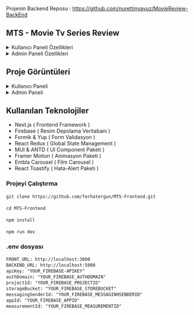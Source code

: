 Projenin Backend Reposu : https://github.com/nurettinyavuz/MovieReview-BackEnd
## MTS - Movie Tv Series Review

<details>
<summary>Kullanıcı Paneli Özellikleri</summary> <br/>

- searchbar sayesinde film arama
- film detaylarını görüntüleme
- filmlere yorum yazma ve yıldız verme
- yazılan yorumlara like & dislike atma
- yazdığı yorumu güncelleme
- profil sayfasında yaptığı yorumları listeleme ve silme
- profil sayfasında favori filmlerin listelenmesi

</details>

<details>
<summary>Admin Paneli Özellikleri</summary> <br/>

- sisteme yüklü filmleri listeler
- film ekleme güncelleme silme yapabilir
- film tablosunu filtreleme
- sisteme kayıtlı tüm kullanıcıları listeler
- kullanıcıları silebilir
- kullanıcıyı kısıtlayabilir
- kullanıcı ismi ve mailden filtreleme yapılabilir
</details>

## Proje Görüntüleri
<details>
<summary>Kullanıcı Paneli</summary> <br/>

| Ana Sayfa | Film Arama | 
|------|--------|
| ![Ana Sayfa](https://github.com/ferhatergun/MTS-Frontend/blob/main/public/k1.png) | ![Film Arama](https://github.com/ferhatergun/MTS-Frontend/blob/main/public/k2.png)

| Film Detay Sayfası | Film Yorum | 
|------|--------|
| ![Film Detay Sayfası](https://github.com/ferhatergun/MTS-Frontend/blob/main/public/k3.png) | ![Film Yorum](https://github.com/ferhatergun/MTS-Frontend/blob/main/public/k4.png)

| Profil Sayfası |
|------|
| ![Profil Sayfası](https://github.com/ferhatergun/MTS-Frontend/blob/main/public/k5.png) | 




</details>

<details>
<summary>Admin Paneli</summary> <br/>
  
| Filmler Sayfası | Film Ekle | 
|------|--------|
| ![Film Detay Sayfası](https://github.com/ferhatergun/MTS-Frontend/blob/main/public/a1.png) | ![Film Yorum](https://github.com/ferhatergun/MTS-Frontend/blob/main/public/a2.png)

| Kullanıcılar Sayfası |
|------|
| ![Profil Sayfası](https://github.com/ferhatergun/MTS-Frontend/blob/main/public/a3.png) | 



</details>

## Kullanılan Teknolojiler
- Next.js ( Frontend Framework )
- Firebase ( Resim Depolama Veritabanı )
- Formik & Yup ( Form Validasyon )
- React Redux ( Global State Management )
- MUI & ANTD ( UI Component Paketi )
- Framer Motion ( Animasyon Paketi )
- Embla Carousel ( Film Carousel )
- React Toastify ( Hata-Alert Paketi )
   

### Projeyi Çalıştırma
````
git clone https://github.com/ferhatergun/MTS-Frontend.git

cd MTS-Frontend

npm install

npm run dev
````

### .env dosyası
````
FRONT_URL: http://localhost:3000
BACKEND_URL: http://localhost:5000
apiKey: "YOUR_FIREBASE-APIKEY"
authDomain: "YOUR_FIREBASE_AUTHDOMAIN"
projectId: "YOUR_FIREBASE_PROJECTID"
storageBucket: "YOUR_FIREBASE_STOREBUCKET"
messagingSenderId: "YOUR_FIREBASE_MESSAGINHSENDERID"
appId: "YOUR_FIREBASE_APPID"
measurementId: "YOUR_FIREBASE_MEASUREMENTID"
````
